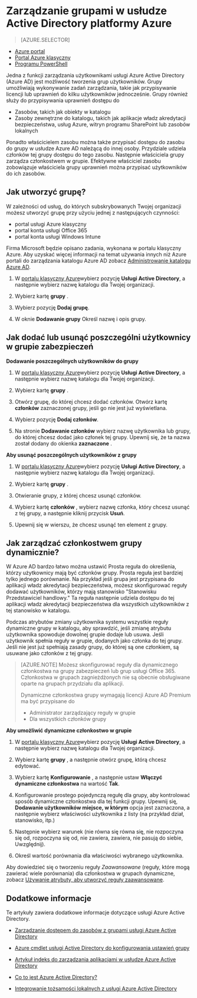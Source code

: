 <properties
    pageTitle="Zarządzanie grupami usługi Azure Active Directory | Microsoft Azure"
    description="Jak utworzyć i zarządzanie grupami do zarządzania użytkownikami Azure za pomocą usługi Azure Active Directory."
    services="active-directory"
    documentationCenter=""
    authors="curtand"
    manager="femila"
    editor=""/>

<tags
    ms.service="active-directory"
    ms.workload="identity"
    ms.tgt_pltfrm="na"
    ms.devlang="na"
    ms.topic="get-started-article"
    ms.date="09/29/2016"
    ms.author="curtand"/>


# <a name="managing-groups-in-azure-active-directory"></a>Zarządzanie grupami w usłudze Active Directory platformy Azure

> [AZURE.SELECTOR]
- [Azure portal](active-directory-groups-create-azure-portal.md)
- [Portal Azure klasyczny](active-directory-accessmanagement-manage-groups.md)
- [Programu PowerShell](active-directory-accessmanagement-groups-settings-v2-cmdlets.md)


Jedna z funkcji zarządzania użytkownikami usługi Azure Active Directory (Azure AD) jest możliwość tworzenia grup użytkowników. Grupy umożliwiają wykonywanie zadań zarządzania, takie jak przypisywanie licencji lub uprawnień do kilku użytkowników jednocześnie. Grupy również służy do przypisywania uprawnień dostępu do

- Zasobów, takich jak obiekty w katalogu
- Zasoby zewnętrzne do katalogu, takich jak aplikacje władz akredytacji bezpieczeństwa, usług Azure, witryn programu SharePoint lub zasobów lokalnych

Ponadto właścicielem zasobu można także przypisać dostępu do zasobu do grupy w usłudze Azure AD należącą do innej osoby. Przydziale udziela członków tej grupy dostępu do tego zasobu. Następnie właściciela grupy zarządza członkostwem w grupie. Efektywne właściciel zasobu zobowiązuje właściciela grupy uprawnień można przypisać użytkowników do ich zasobów.

## <a name="how-do-i-create-a-group"></a>Jak utworzyć grupę?

W zależności od usług, do których subskrybowanych Twojej organizacji możesz utworzyć grupę przy użyciu jednej z następujących czynności:
- portal usługi Azure klasyczny
- portal konta usługi Office 365
- portal konta usługi Windows Intune

Firma Microsoft będzie opisano zadania, wykonana w portalu klasyczny Azure. Aby uzyskać więcej informacji na temat używania innych niż Azure portali do zarządzania katalogu Azure AD zobacz [Administrowanie katalogu Azure AD](active-directory-administer.md).

1. W [portalu klasyczny Azure](https://manage.windowsazure.com)wybierz pozycję **Usługi Active Directory**, a następnie wybierz nazwę katalogu dla Twojej organizacji.

2. Wybierz kartę **grupy** .

3. Wybierz pozycję **Dodaj grupę**.

4. W oknie **Dodawanie grupy** Określ nazwę i opis grupy.


## <a name="how-do-i-add-or-remove-individual-users-in-a-security-group"></a>Jak dodać lub usunąć poszczególni użytkownicy w grupie zabezpieczeń

**Dodawanie poszczególnych użytkowników do grupy**

1. W [portalu klasyczny Azure](https://manage.windowsazure.com)wybierz pozycję **Usługi Active Directory**, a następnie wybierz nazwę katalogu dla Twojej organizacji.

2. Wybierz kartę **grupy** .

3. Otwórz grupę, do której chcesz dodać członków. Otwórz kartę **członków** zaznaczonej grupy, jeśli go nie jest już wyświetlana.

4. Wybierz pozycję **Dodaj członków**.

5. Na stronie **Dodawanie członków** wybierz nazwę użytkownika lub grupy, do której chcesz dodać jako członek tej grupy. Upewnij się, że ta nazwa został dodany do okienka **zaznaczone** .


**Aby usunąć poszczególnych użytkowników z grupy**

1. W [portalu klasyczny Azure](https://manage.windowsazure.com)wybierz pozycję **Usługi Active Directory**, a następnie wybierz nazwę katalogu dla Twojej organizacji.

2. Wybierz kartę **grupy** .

3. Otwieranie grupy, z której chcesz usunąć członków.

4. Wybierz kartę **członków** , wybierz nazwę członka, który chcesz usunąć z tej grupy, a następnie kliknij przycisk **Usuń**.

6. Upewnij się w wierszu, że chcesz usunąć ten element z grupy.


## <a name="how-can-i-manage-the-membership-of-a-group-dynamically"></a>Jak zarządzać członkostwem grupy dynamicznie?

W Azure AD bardzo łatwo można ustawić Prosta reguła do określenia, którzy użytkownicy mają być członków grupy. Prosta reguła jest bardziej tylko jednego porównanie. Na przykład jeśli grupa jest przypisana do aplikacji władz akredytacji bezpieczeństwa, możesz skonfigurować reguły dodawać użytkowników, którzy mają stanowisko "Stanowisku Przedstawiciel handlowy." Ta reguła następnie udziela dostępu do tej aplikacji władz akredytacji bezpieczeństwa dla wszystkich użytkowników z tej stanowisko w katalogu.

Podczas atrybutów zmiany użytkownika systemu wszystkie reguły dynamiczne grupy w katalogu, aby sprawdzić, jeśli zmianę atrybutu użytkownika spowoduje dowolnej grupie dodaje lub usuwa. Jeśli użytkownik spełnia reguły w grupie, dodanych jako członka do tej grupy. Jeśli nie jest już spełniają zasady grupy, do której są one członkiem, są usuwane jako członków z tej grupy.

> [AZURE.NOTE] Możesz skonfigurować reguły dla dynamicznego członkostwa na grupy zabezpieczeń lub grup usługi Office 365. Członkostwa w grupach zagnieżdżonych nie są obecnie obsługiwane oparte na grupach przydziału dla aplikacji.
>
> Dynamiczne członkostwa grupy wymagają licencji Azure AD Premium ma być przypisane do
>
> - Administrator zarządzający reguły w grupie
> - Dla wszystkich członków grupy

**Aby umożliwić dynamiczne członkostwo w grupie**

1. W [portalu klasyczny Azure](https://manage.windowsazure.com)wybierz pozycję **Usługi Active Directory**, a następnie wybierz nazwę katalogu dla Twojej organizacji.

2. Wybierz kartę **grupy** , a następnie otwórz grupę, którą chcesz edytować.

3. Wybierz kartę **Konfigurowanie** , a następnie ustaw **Włączyć dynamiczne członkostwa** na wartość **Tak**.

4. Konfigurowanie prostego pojedynczą regułę dla grupy, aby kontrolować sposób dynamiczne członkostwa dla tej funkcji grupy. Upewnij się, **Dodawanie użytkowników miejsce, w którym** opcja jest zaznaczona, a następnie wybierz właściwości użytkownika z listy (na przykład dział, stanowisko, itp.)

5. Następnie wybierz warunek (nie równa się równa się, nie rozpoczyna się od, rozpoczyna się od, nie zawiera, zawiera, nie pasują do siebie, Uwzględnij).

6. Określ wartość porównania dla właściwości wybranego użytkownika.

Aby dowiedzieć się o tworzeniu reguły *Zaawansowane* (reguły, które mogą zawierać wiele porównania) dla członkostwa w grupach dynamiczne, zobacz [Używanie atrybuty, aby utworzyć reguły zaawansowane](active-directory-accessmanagement-groups-with-advanced-rules.md).

## <a name="additional-information"></a>Dodatkowe informacje

Te artykuły zawiera dodatkowe informacje dotyczące usługi Azure Active Directory.

* [Zarządzanie dostępem do zasobów z grupami usługi Azure Active Directory](active-directory-manage-groups.md)

* [Azure cmdlet usługi Active Directory do konfigurowania ustawień grupy](active-directory-accessmanagement-groups-settings-cmdlets.md)

* [Artykuł indeks do zarządzania aplikacjami w usłudze Azure Active Directory](active-directory-apps-index.md)

* [Co to jest Azure Active Directory?](active-directory-whatis.md)

* [Integrowanie tożsamości lokalnych z usługi Azure Active Directory](active-directory-aadconnect.md)
